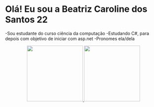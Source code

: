 # Olá! Eu sou a Beatriz Caroline dos Santos 22 
-Sou estudante do curso ciência da computação
-Estudando C#, para depois com objetivo de iniciar com asp.net
-Pronomes ela/dela
<div align="center">
  <a href="https://github.com/Beatrizcsantos22">
    <img height="180em" src="https://github-readme-stats.vercel.app/api?username=Beatrizcsantos22&show_icons=true&theme=dracula&include_all_commits=false&count_private=false"/>
    <img height="180em" src="https://github-readme-stats.vercel.app/api/top-langs/?username=Beatrizcsantos22&layout=compact&langs_count=7&theme=dracula"/>
  </a>
</div>











